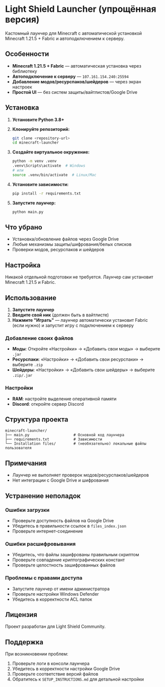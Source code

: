 # Light Shield Launcher (упрощённая версия)

Кастомный лаунчер для Minecraft с автоматической установкой Minecraft 1.21.5 + Fabric и автоподключением к серверу.

## Особенности

- **Minecraft 1.21.5 + Fabric** — автоматическая установка через библиотеку
- **Автоподключение к серверу** — `107.161.154.240:25594`
- **Добавление модов/ресурспаков/шейдеров** — через экран настроек
- **Простой UI** — без систем защиты/вайтлистов/Google Drive

## Установка

1. **Установите Python 3.8+**
2. **Клонируйте репозиторий:**
   ```bash
   git clone <repository-url>
   cd minecraft-launcher
   ```

3. **Создайте виртуальное окружение:**
   ```bash
   python -m venv .venv
   .venv\Scripts\activate  # Windows
   # или
   source .venv/bin/activate  # Linux/Mac
   ```

4. **Установите зависимости:**
   ```bash
   pip install -r requirements.txt
   ```

5. **Запустите лаунчер:**
   ```bash
   python main.py
   ```

## Что убрано

- Установка/обновление файлов через Google Drive
- Любые механизмы защиты/шифрования/белых списков
- Проверки модов, ресурспаков и шейдеров

## Настройка

Никакой отдельной подготовки не требуется. Лаунчер сам установит Minecraft 1.21.5 и Fabric.

## Использование

1. **Запустите лаунчер**
2. **Введите свой ник** (должен быть в вайтлисте)
3. **Нажмите "Играть"** — лаунчер автоматически установит Fabric (если нужно) и запустит игру с подключением к серверу

### Добавление своих файлов
- **Моды**: Откройте «Настройки» → «Добавить свои моды» → выберите `.jar`
- **Ресурспаки**: «Настройки» → «Добавить свои ресурспаки» → выберите `.zip`
- **Шейдеры**: «Настройки» → «Добавить свои шейдеры» → выберите `.zip/.jar`

### Настройки
- **RAM**: настройте выделение оперативной памяти
- **Discord**: откройте сервер Discord

## Структура проекта

```
minecraft-launcher/
├── main.py                    # Основной код лаунчера
├── requirements.txt           # Зависимости
└── Installation files/        # (необязательно) локальные файлы пользователя
```

## Примечания

- Лаунчер не выполняет проверок модов/ресурспаков/шейдеров
- Нет интеграции с Google Drive и шифрования

## Устранение неполадок

### Ошибки загрузки
- Проверьте доступность файлов на Google Drive
- Убедитесь в правильности ссылок в `files_index.json`
- Проверьте интернет-соединение

### Ошибки расшифровывания
- Убедитесь, что файлы зашифрованы правильным скриптом
- Проверьте совпадение криптографических констант
- Проверьте целостность зашифрованных файлов

### Проблемы с правами доступа
- Запустите лаунчер от имени администратора
- Проверьте настройки Windows Defender
- Убедитесь в корректности ACL папок

## Лицензия

Проект разработан для Light Shield Community.

## Поддержка

При возникновении проблем:
1. Проверьте логи в консоли лаунчера
2. Убедитесь в корректности настройки Google Drive
3. Проверьте соответствие версий файлов
4. Обратитесь к `SETUP_INSTRUCTIONS.md` для детальной настройки


